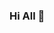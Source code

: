 ### Hi All 👋

<!--
**MySecurityProject/MySecurityProject** is a ✨ _special_ ✨ repository because its `README.md` (this file) appears on your GitHub profile.

This project is based on Pre-work required by CodePath.org course. This project is designed for educational purposes only. Author takes no responsibilities for any damage of systems, data or any sort of harm. You should run these attack on your personal network or network you have permission for.  You should follow all the protocols and be responsible for what you are doing. Author or CodePath.org takes no responsibilities for any damage might occurs during learning and practicing.  

